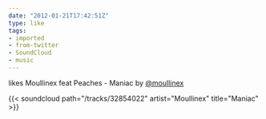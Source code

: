 ```yaml
---
date: "2012-01-21T17:42:51Z"
type: like
tags:
- imported
- from-twitter
- SoundCloud
- music
---
```

likes Moullinex feat Peaches - Maniac by [@moullinex](/twitter/#/moullinex)

{{< soundcloud path="/tracks/32854022" artist="Moullinex" title="Maniac" >}}
